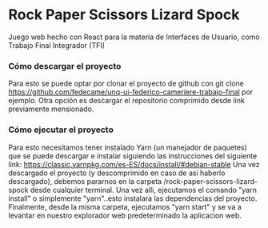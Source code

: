 # Rock Paper Scissors Lizard Spock
Juego web hecho con React para la materia de Interfaces de Usuario, como Trabajo Final Integrador (TFI)

### Cómo descargar el proyecto
Para esto se puede optar por clonar el proyecto de github con git clone https://github.com/fedecame/unq-ui-federico-cameriere-trabajo-final por ejemplo.
Otra opción es descargar el repositorio comprimido desde link previamente mensionado.

### Cómo ejecutar el proyecto
Para esto necesitamos tener instalado Yarn (un manejador de paquetes) que se puede descargar e instalar siguiendo las instrucciones del siguiente link: https://classic.yarnpkg.com/es-ES/docs/install/#debian-stable
Una vez descargado el proyecto (y descomprimido en caso de asi haberlo descargado), debemos pararnos en la carpeta /rock-paper-scissors-lizard-spock desde cualquier terminal.
Una vez alli, ejecutamos el comando "yarn install" o simplemente "yarn"..esto instalara las dependencias del proyecto.
Finalmente, desde la misma carpeta, ejecutamos "yarn start" y se va a levantar en nuestro explorador web predeterminado la aplicacion web.
